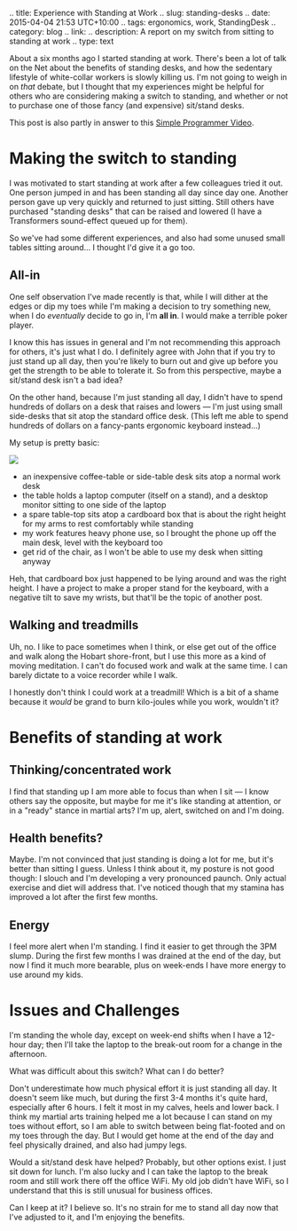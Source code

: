 .. title: Experience with Standing at Work
.. slug: standing-desks
.. date: 2015-04-04 21:53 UTC+10:00
.. tags: ergonomics, work, StandingDesk
.. category: blog
.. link:
.. description: A report on my switch from sitting to standing at work
.. type: text

About a six months ago I started standing at work. There's been a lot
of talk on the Net about the benefits of standing desks, and how the
sedentary lifestyle of white-collar workers is slowly killing us. I'm
not going to weigh in on *that* debate, but I thought that my
experiences might be helpful for others who are considering making a
switch to standing, and whether or not to purchase one of those fancy
(and expensive) sit/stand desks.

This post is also partly in answer to this [Simple Programmer Video](https://www.youtube.com/watch?v=2J5fhH5T6K8).

<!-- TEASER_END -->

Making the switch to standing
====

I was motivated to start standing at work after a few colleagues tried
it out.  One person jumped in and has been standing all day since day
one.  Another person gave up very quickly and returned to just
sitting.  Still others have purchased "standing desks" that can be
raised and lowered (I have a Transformers sound-effect queued up for
them).

So we've had some different experiences, and also had some unused
small tables sitting around&hellip; I thought I'd give it a go too.

All-in
----

One self observation I've made recently is that, while I will dither at
the edges or dip my toes while I'm making a decision to try something
new, when I do *eventually* decide to go in, I'm **all in**.  I would
make a terrible poker player.

I know this has issues in general and I'm not recommending this approach
for others, it's just what I do.  I definitely agree with John that if
you try to just stand up all day, then you're likely to burn out and
give up before you get the strength to be able to tolerate it.  So
from this perspective, maybe a sit/stand desk isn't a bad idea?

On the other hand, because I'm just standing all day, I didn't have to
spend hundreds of dollars on a desk that raises and lowers &mdash; I'm just
using small side-desks that sit atop the standard office desk. (This
left me able to spend hundreds of dollars on a fancy-pants ergonomic
keyboard instead&hellip;)

My setup is pretty basic: 

<image src="/pixels/dust/work-desk-box.jpg"/>

 * an inexpensive coffee-table or side-table desk sits atop a normal
   work desk
 * the table holds a laptop computer (itself on a stand), and a
   desktop monitor sitting to one side of the laptop
 * a spare table-top sits atop a cardboard box that is about the right
   height for my arms to rest comfortably while standing
 * my work features heavy phone use, so I brought the phone up off the
   main desk, level with the keyboard too
 * get rid of the chair, as I won't be able to use my desk when
   sitting anyway

Heh, that cardboard box just happened to be lying around and was the
right height.  I have a project to make a proper stand for the
keyboard, with a negative tilt to save my wrists, but that'll be the
topic of another post.

Walking and treadmills
----

Uh, no. I like to pace sometimes when I think, or else get out of the
office and walk along the Hobart shore-front, but I use this more as a
kind of moving meditation.  I can't do focused work and walk at the
same time.  I can barely dictate to a voice recorder while I walk.

I honestly don't think I could work at a treadmill!  Which is a bit of
a shame because it *would* be grand to burn kilo-joules while you work,
wouldn't it?

Benefits of standing at work
====

Thinking/concentrated work
----

I find that standing up I am more able to focus than when I sit &mdash; I
know others say the opposite, but maybe for me it's like standing at
attention, or in a "ready" stance in martial arts?  I'm up, alert,
switched on and I'm doing.

Health benefits?
----

Maybe.  I'm not convinced that just standing is doing a lot for me,
but it's better than sitting I guess.  Unless I think about it, my
posture is not good though: I slouch and I'm developing a very
pronounced paunch.  Only actual exercise and diet will address that.
I've noticed though that my stamina has improved a lot after the first
few months.

Energy
----

I feel more alert when I'm standing.  I find it easier to get through
the 3PM slump.  During the first few months I was drained at the end
of the day, but now I find it much more bearable, plus on week-ends I
have more energy to use around my kids.

Issues and Challenges
====

I'm standing the whole day, except on week-end shifts when I have a
12-hour day; then I'll take the laptop to the break-out room for a
change in the afternoon.

What was difficult about this switch? What can I do better?

Don't underestimate how much physical effort it is just standing all
day.  It doesn't seem like much, but during the first 3-4 months it's
quite hard, especially after 6 hours.  I felt it most in my calves,
heels and lower back.  I think my martial arts training helped me a
lot because I can stand on my toes without effort, so I am able to
switch between being flat-footed and on my toes through the day.  But
I would get home at the end of the day and feel physically drained,
and also had jumpy legs.

Would a sit/stand desk have helped?  Probably, but other options exist.
I just sit down for lunch.  I'm also lucky and I can take the laptop to
the break room and still work there off the office WiFi. My old job
didn't have WiFi, so I understand that this is still unusual for
business offices.

Can I keep at it?  I believe so.  It's no strain for me to stand all
day now that I've adjusted to it, and I'm enjoying the benefits.

